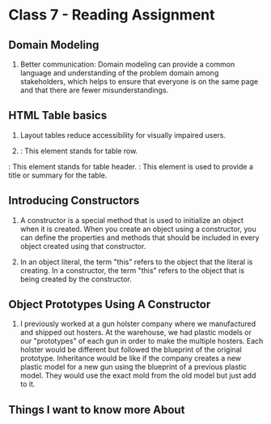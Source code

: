 # Class 7 - Reading Assignment

## Domain Modeling

1. Better communication: Domain modeling can provide a common language and understanding of the problem domain among stakeholders, which helps to ensure that everyone is on the same page and that there are fewer misunderstandings.

## HTML Table basics

1. Layout tables reduce accessibility for visually impaired users.

2. <tr>: This element stands for table row.
<th>: This element stands for table header.
<caption>: This element is used to provide a title or summary for the table.

## Introducing Constructors

1. A constructor is a special method that is used to initialize an object when it is created. When you create an object using a constructor, you can define the properties and methods that should be included in every object created using that constructor.

2. In an object literal, the term "this" refers to the object that the literal is creating. In a constructor, the term "this" refers to the object that is being created by the constructor.

##  Object Prototypes Using A Constructor

1. I previously worked at a gun holster company where we manufactured and shipped out hosters. At the warehouse, we had plastic models or our "prototypes" of each gun in order to make the multiple hosters. Each holster would be different but followed the blueprint of the original prototype. Inheritance would be like if the company creates a new plastic model for a new gun using the blueprint of a previous plastic model. They would use the exact mold from the old model but just add to it.

## Things I want to know more About
